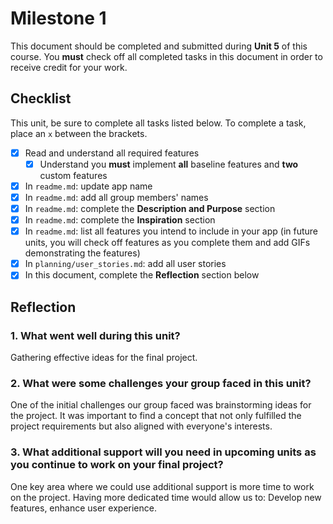 # Milestone 1

This document should be completed and submitted during **Unit 5** of this course. You **must** check off all completed tasks in this document in order to receive credit for your work.

## Checklist

This unit, be sure to complete all tasks listed below. To complete a task, place an `x` between the brackets.

- [x] Read and understand all required features
  - [x] Understand you **must** implement **all** baseline features and **two** custom features
- [x] In `readme.md`: update app name
- [x] In `readme.md`: add all group members' names
- [x] In `readme.md`: complete the **Description and Purpose** section
- [x] In `readme.md`: complete the **Inspiration** section
- [x] In `readme.md`: list all features you intend to include in your app (in future units, you will check off features as you complete them and add GIFs demonstrating the features)
- [x] In `planning/user_stories.md`: add all user stories
- [x] In this document, complete the **Reflection** section below

## Reflection

### 1. What went well during this unit?

Gathering effective ideas for the final project.

### 2. What were some challenges your group faced in this unit?

One of the initial challenges our group faced was brainstorming ideas for the project. It was important to find a concept that not only fulfilled the project requirements but also aligned with everyone's interests.

### 3. What additional support will you need in upcoming units as you continue to work on your final project?

One key area where we could use additional support is more time to work on the project. Having more dedicated time would allow us to: Develop new features, enhance user experience.
